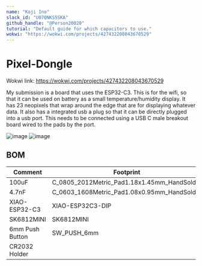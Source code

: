 ```yaml
---
name: "Koji Ino"
slack_id: "U07QNKS5SKA"
github_handle: "@Person20020"
tutorial: "Default guide for which capacitors to use."
wokwi: "https://wokwi.com/projects/427432208043670529"
---
```


# Pixel-Dongle

Wokwi link: https://wokwi.com/projects/427432208043670529

My submission is a board that uses the ESP32-C3. 
This is for the wifi, so that it can be used on battery as a small temperature/humidity display. 
It has 23 neopixels that wrap around the edge that are for displaying whatever data.
It also has a integrated usb a plug so that it can be directly plugged into a usb port. 
This needs to be connected using a USB C male breakout board wired to the pads by the port.

![image](https://github.com/user-attachments/assets/bf3fde38-006f-465a-aac9-0bf5bf1dce90)
![image](https://github.com/user-attachments/assets/693a544f-dacf-4a65-9f94-bfda954afe30)

## BOM

| Comment | Footprint | Quantity | LCSC | Cost |
|---------|-----------|----------|------|------|
| 100uF | C_0805_2012Metric_Pad1.18x1.45mm_HandSolder | 1 |  | $0.0034 |
| 4.7nF | C_0603_1608Metric_Pad1.08x0.95mm_HandSolder | 6 |  | $0.0026 |
| XIAO-ESP32-C3 | XIAO-ESP32C3-DIP | 1 |  | $4.99 |
| SK6812MINI | SK6812MINI | 23 |  |  |
| 6mm Push Button | SW_PUSH_6mm | 3 | C393938 | $0.0156 |
| CR2032 Holder |  | 1 |  |  |
